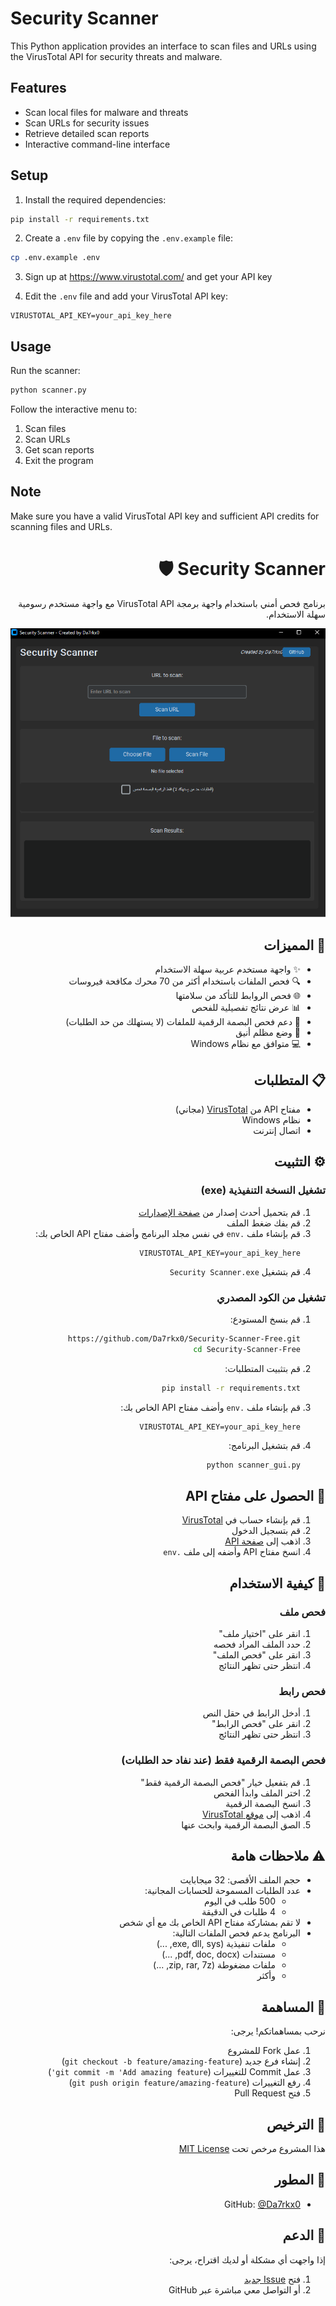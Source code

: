 # Security Scanner 

This Python application provides an interface to scan files and URLs using the VirusTotal API for security threats and malware.

## Features

- Scan local files for malware and threats
- Scan URLs for security issues
- Retrieve detailed scan reports
- Interactive command-line interface

## Setup

1. Install the required dependencies:
```bash
pip install -r requirements.txt
```

2. Create a `.env` file by copying the `.env.example` file:
```bash
cp .env.example .env
```

3. Sign up at https://www.virustotal.com/ and get your API key

4. Edit the `.env` file and add your VirusTotal API key:
```
VIRUSTOTAL_API_KEY=your_api_key_here
```

## Usage

Run the scanner:
```bash
python scanner.py
```

Follow the interactive menu to:
1. Scan files
2. Scan URLs
3. Get scan reports
4. Exit the program

## Note

Make sure you have a valid VirusTotal API key and sufficient API credits for scanning files and URLs.

<div dir="rtl">

# Security Scanner 🛡️

برنامج فحص أمني باستخدام واجهة برمجة VirusTotal API مع واجهة مستخدم رسومية سهلة الاستخدام.

![Security Scanner Screenshot](screenshot.png)

## 🌟 المميزات

- ✨ واجهة مستخدم عربية سهلة الاستخدام
- 🔍 فحص الملفات باستخدام أكثر من 70 محرك مكافحة فيروسات
- 🌐 فحص الروابط للتأكد من سلامتها
- 📊 عرض نتائج تفصيلية للفحص
- 🔄 دعم فحص البصمة الرقمية للملفات (لا يستهلك من حد الطلبات)
- 🌙 وضع مظلم أنيق
- 💻 متوافق مع نظام Windows

## 📋 المتطلبات

- مفتاح API من [VirusTotal](https://www.virustotal.com) (مجاني)
- نظام Windows
- اتصال إنترنت

## ⚙️ التثبيت

### تشغيل النسخة التنفيذية (exe)

1. قم بتحميل أحدث إصدار من [صفحة الإصدارات](https://github.com/Da7rkx0/SecurityScanner/releases)
2. قم بفك ضغط الملف
3. قم بإنشاء ملف `.env` في نفس مجلد البرنامج وأضف مفتاح API الخاص بك:
   ```
   VIRUSTOTAL_API_KEY=your_api_key_here
   ```
4. قم بتشغيل `Security Scanner.exe`

### تشغيل من الكود المصدري

1. قم بنسخ المستودع:
   ```bash
   https://github.com/Da7rkx0/Security-Scanner-Free.git
   cd Security-Scanner-Free
   ```

2. قم بتثبيت المتطلبات:
   ```bash
   pip install -r requirements.txt
   ```

3. قم بإنشاء ملف `.env` وأضف مفتاح API الخاص بك:
   ```
   VIRUSTOTAL_API_KEY=your_api_key_here
   ```

4. قم بتشغيل البرنامج:
   ```bash
   python scanner_gui.py
   ```

## 🔑 الحصول على مفتاح API

1. قم بإنشاء حساب في [VirusTotal](https://www.virustotal.com)
2. قم بتسجيل الدخول
3. اذهب إلى [صفحة API](https://www.virustotal.com/gui/user/[your_username]/apikey)
4. انسخ مفتاح API وأضفه إلى ملف `.env`

## 📝 كيفية الاستخدام

### فحص ملف
1. انقر على "اختيار ملف"
2. حدد الملف المراد فحصه
3. انقر على "فحص الملف"
4. انتظر حتى تظهر النتائج

### فحص رابط
1. أدخل الرابط في حقل النص
2. انقر على "فحص الرابط"
3. انتظر حتى تظهر النتائج

### فحص البصمة الرقمية فقط (عند نفاد حد الطلبات)
1. قم بتفعيل خيار "فحص البصمة الرقمية فقط"
2. اختر الملف وابدأ الفحص
3. انسخ البصمة الرقمية
4. اذهب إلى [موقع VirusTotal](https://www.virustotal.com/gui/home/search)
5. الصق البصمة الرقمية وابحث عنها

## ⚠️ ملاحظات هامة

- حجم الملف الأقصى: 32 ميجابايت
- عدد الطلبات المسموحة للحسابات المجانية:
  - 500 طلب في اليوم
  - 4 طلبات في الدقيقة
- لا تقم بمشاركة مفتاح API الخاص بك مع أي شخص
- البرنامج يدعم فحص الملفات التالية:
  - ملفات تنفيذية (exe, dll, sys, ...)
  - مستندات (pdf, doc, docx, ...)
  - ملفات مضغوطة (zip, rar, 7z, ...)
  - وأكثر

## 🤝 المساهمة

نرحب بمساهماتكم! يرجى:
1. عمل Fork للمشروع
2. إنشاء فرع جديد (`git checkout -b feature/amazing-feature`)
3. عمل Commit للتغييرات (`git commit -m 'Add amazing feature'`)
4. رفع التغييرات (`git push origin feature/amazing-feature`)
5. فتح Pull Request

## 📄 الترخيص

هذا المشروع مرخص تحت [MIT License](LICENSE)

## 👤 المطور

- GitHub: [@Da7rkx0](https://github.com/Da7rkx0)

## 📧 الدعم

إذا واجهت أي مشكلة أو لديك اقتراح، يرجى:
1. فتح [Issue جديد](https://github.com/Da7rkx0/SecurityScanner/issues)
2. أو التواصل معي مباشرة عبر GitHub

</div>
